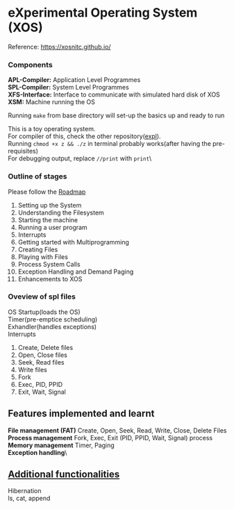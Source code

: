# eXperimental Operating System (XOS)

Reference: https://xosnitc.github.io/

### Components
**APL-Compiler:** Application Level Programmes\
**SPL-Compiler:** System Level Programmes\
**XFS-Interface:** Interface to communicate with simulated hard disk of XOS\
**XSM:** Machine running the OS

Running `make` from base directory will set-up the basics up and ready to run

This is a toy operating system.\
For compiler of this, check the other repository([expl](https://github.com/ksrikanthcnc/expl)).\
Running `chmod +x z && ./z` in terminal probably works(after having the pre-requisites)\
For debugging output, replace `//print` with `print`\

### Outline of stages
Please follow the [Roadmap](documentation/RoadMap.pdf)
1. Setting up the System
2. Understanding the Filesystem
3. Starting the machine
4. Running a user program
5. Interrupts
6. Getting started with Multiprogramming
7. Creating Files
8. Playing with Files
9. Process System Calls
10. Exception Handling and Demand Paging
11. Enhancements to XOS

### Oveview of spl files
OS Startup(loads the OS)\
Timer(pre-emptice scheduling)\
Exhandler(handles exceptions)\
Interrupts
1. Create, Delete files
2. Open, Close files
3. Seek, Read files
4. Write files
5. Fork
6. Exec, PID, PPID
7. Exit, Wait, Signal
## Features implemented and learnt
**File management (FAT)** Create, Open, Seek, Read, Write, Close, Delete Files\
**Process management** Fork, Exec, Exit (PID, PPID, Wait, Signal) process\
**Memory management** Timer, Paging\
**Exception handling**\

## [Additional functionalities](spl/spl_progs/additional)
Hibernation\
ls, cat, append

